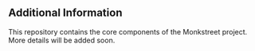 ## Additional Information

This repository contains the core components of the Monkstreet project. More details will be added soon.
